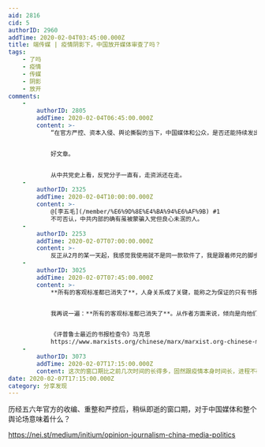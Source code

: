```yaml
---
aid: 2816
cid: 5
authorID: 2960
addTime: 2020-02-04T03:45:00.000Z
title: 端传媒 | 疫情阴影下，中国放开媒体审查了吗？
tags:
    - 了吗
    - 疫情
    - 传媒
    - 阴影
    - 放开
comments:
    -
        authorID: 2805
        addTime: 2020-02-04T06:45:00.000Z
        content: >-
            “在官方严控、资本入侵、舆论撕裂的当下，中国媒体和公众，是否还能持续发出掷地有声、去伪存真的追问？此次疫情是否能持续激起公众对于舆论监督、言论自由的渴求？失败源于国家主义，但伴随著“国家”的入场，胜利又似乎属于它。只是还有人在寻找气孔，以穿透到尽可能抵达的深处。”


            好文章。


            从中共党史上看，反党分子一直有，走资派还在走。
    -
        authorID: 2325
        addTime: 2020-02-04T10:00:00.000Z
        content: >-
            @[李五毛](/member/%E6%9D%8E%E4%BA%94%E6%AF%9B) #1
            不可否认，中共内部的确有虽被蒙骗入党但良心未泯的人。
    -
        authorID: 2253
        addTime: 2020-02-07T07:00:00.000Z
        content: >-
            反正从2月的某一天起，我感觉我使用就不是同一款软件了，我是跟着师兄的脚步关注的龚晓跃，再按着龚先生的关注关注了其他人，现在连我师兄的号都炸掉了
    -
        authorID: 3025
        addTime: 2020-02-07T07:45:00.000Z
        content: >-
            **所有的客观标准都已消失了**，人身关系成了关键，能称之为保证的只有书报检查官的**得体的处事方式**。那么书报检查官能违反什么呢？能违反得体的处事方式。而处事不得体并不是犯罪。作者的什么东西遭到了威胁呢？他们的生存。哪一个国家曾经让个别官员的得体的处事方式来决定整个阶级的生存呢？


            我再说一遍：**所有的客观标准都已消失了**。从作者方面来说，倾向是向他们要求的和给他们规定的最后内容。倾向作为一种无定形的意见，在这里表现为客体；**倾向**作为一种主体，作为关于意见的意见，则被归结为书报检查官的得体的处事方式，而且**是他们的唯一规定**。


            《评普鲁士最近的书报检查令》马克思
            https://www.marxists.org/chinese/marx/marxist.org-chinese-marx-184202.htm
    -
        authorID: 3073
        addTime: 2020-02-07T17:15:00.000Z
        content: 这次的窗口期比之前几次时间的长得多，固然跟疫情本身时间长，进程不确定有关，但是内外交困下，仍然很值得观察。
date: 2020-02-07T17:15:00.000Z
category: 分享发现
---
```


历经五六年官方的收编、重整和严控后，稍纵即逝的窗口期，对于中国媒体和整个舆论场意味着什么？

https://nei.st/medium/initium/opinion-journalism-china-media-politics
